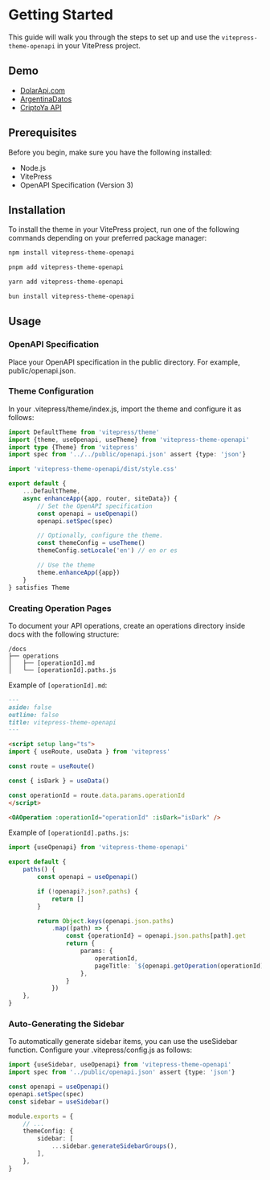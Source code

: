 # Getting Started

This guide will walk you through the steps to set up and use the `vitepress-theme-openapi` in your VitePress project.

## Demo

- [DolarApi.com](https://dolarapi.com/)
- [ArgentinaDatos](https://argentinadatos.com/)
- [CriptoYa API](https://docs.criptoya.com/)

## Prerequisites

Before you begin, make sure you have the following installed:

- Node.js
- VitePress
- OpenAPI Specification (Version 3)

## Installation

To install the theme in your VitePress project, run one of the following commands depending on your preferred package
manager:

```bash
npm install vitepress-theme-openapi

pnpm add vitepress-theme-openapi

yarn add vitepress-theme-openapi

bun install vitepress-theme-openapi
```

## Usage

### OpenAPI Specification

Place your OpenAPI specification in the public directory. For example, public/openapi.json.

### Theme Configuration

In your .vitepress/theme/index.js, import the theme and configure it as follows:

```ts
import DefaultTheme from 'vitepress/theme'
import {theme, useOpenapi, useTheme} from 'vitepress-theme-openapi'
import type {Theme} from 'vitepress'
import spec from '../../public/openapi.json' assert {type: 'json'}

import 'vitepress-theme-openapi/dist/style.css'

export default {
    ...DefaultTheme,
    async enhanceApp({app, router, siteData}) {
        // Set the OpenAPI specification
        const openapi = useOpenapi()
        openapi.setSpec(spec)

        // Optionally, configure the theme.
        const themeConfig = useTheme()
        themeConfig.setLocale('en') // en or es

        // Use the theme
        theme.enhanceApp({app})
    }
} satisfies Theme
```

### Creating Operation Pages

To document your API operations, create an operations directory inside docs with the following structure:

```
/docs
├── operations
│   ├── [operationId].md
│   └── [operationId].paths.js
```

Example of `[operationId].md`:

```markdown
---
aside: false
outline: false
title: vitepress-theme-openapi
---

<script setup lang="ts">
import { useRoute, useData } from 'vitepress'

const route = useRoute()

const { isDark } = useData()

const operationId = route.data.params.operationId
</script>

<OAOperation :operationId="operationId" :isDark="isDark" />
```

Example of `[operationId].paths.js`:

```ts
import {useOpenapi} from 'vitepress-theme-openapi'

export default {
    paths() {
        const openapi = useOpenapi()

        if (!openapi?.json?.paths) {
            return []
        }

        return Object.keys(openapi.json.paths)
            .map((path) => {
                const {operationId} = openapi.json.paths[path].get
                return {
                    params: {
                        operationId,
                        pageTitle: `${openapi.getOperation(operationId).summary} - vitepress-theme-openapi`,
                    },
                }
            })
    },
}
```

### Auto-Generating the Sidebar

To automatically generate sidebar items, you can use the useSidebar function. Configure your .vitepress/config.js as
follows:

```ts
import {useSidebar, useOpenapi} from 'vitepress-theme-openapi'
import spec from '../public/openapi.json' assert {type: 'json'}

const openapi = useOpenapi()
openapi.setSpec(spec)
const sidebar = useSidebar()

module.exports = {
    // ...
    themeConfig: {
        sidebar: [
            ...sidebar.generateSidebarGroups(),
        ],
    },
}
```
